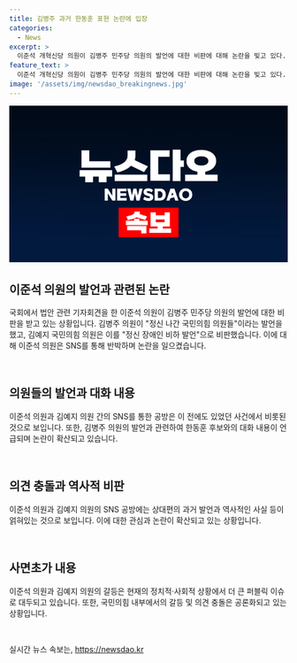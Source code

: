 ```yaml
---
title: 김병주 과거 한동훈 표현 논란에 입장
categories:
  - News
excerpt: >
  이준석 개혁신당 의원이 김병주 민주당 의원의 발언에 대한 비판에 대해 논란을 빚고 있다. 그는 김예지 국민의힘 의원의 발언에 따라 정신 나간은 과거 한동훈 후보가 사용한 표현이라며 근거를 제시했다. 이에 대해 김예지 의원은 정신장애인을 비하하는 표현을 쓰지 말라고 촉구했다. 이러한 논란은 정치인들 간의 갈등과 비난으로 번지고 있으며, 과거의 발언들이 다시 불거지며 논란이 확산되고 있다.
feature_text: >
  이준석 개혁신당 의원이 김병주 민주당 의원의 발언에 대한 비판에 대해 논란을 빚고 있다. 그는 김예지 국민의힘 의원의 발언에 따라 정신 나간은 과거 한동훈 후보가 사용한 표현이라며 근거를 제시했다. 이에 대해 김예지 의원은 정신장애인을 비하하는 표현을 쓰지 말라고 촉구했다. 이러한 논란은 정치인들 간의 갈등과 비난으로 번지고 있으며, 과거의 발언들이 다시 불거지며 논란이 확산되고 있다.
image: '/assets/img/newsdao_breakingnews.jpg'
---
```


<p><img src="/assets/img/newsdao_breakingnews.jpg" alt="pcversion 속보" /></p>

<h2 data-ke-size="size26">이준석 의원의 발언과 관련된 논란</h2>

<p>국회에서 법안 관련 기자회견을 한 이준석 의원이 김병주 민주당 의원의 발언에 대한 비판을 받고 있는 상황입니다. 김병주 의원이 "정신 나간 국민의힘 의원들"이라는 발언을 했고, 김예지 국민의힘 의원은 이를 "정신 장애인 비하 발언"으로 비판했습니다. 이에 대해 이준석 의원은 SNS를 통해 반박하며 논란을 일으켰습니다.</p>

<p data-ke-size="size16">&nbsp;</p>

<h2 data-ke-size="size26">의원들의 발언과 대화 내용</h2>

<p>이준석 의원과 김예지 의원 간의 SNS를 통한 공방은 이 전에도 있었던 사건에서 비롯된 것으로 보입니다. 또한, 김병주 의원의 발언과 관련하여 한동훈 후보와의 대화 내용이 언급되며 논란이 확산되고 있습니다.</p>

<p data-ke-size="size16">&nbsp;</p>

<h2 data-ke-size="size26">의견 충돌과 역사적 비판</h2>

<p>이준석 의원과 김예지 의원의 SNS 공방에는 상대편의 과거 발언과 역사적인 사실 등이 얽혀있는 것으로 보입니다. 이에 대한 관심과 논란이 확산되고 있는 상황입니다.</p>

<p data-ke-size="size16">&nbsp;</p>

<h2 data-ke-size="size26">사면초가 내용</h2>

<p>이준석 의원과 김예지 의원의 갈등은 현재의 정치적·사회적 상황에서 더 큰 퍼블릭 이슈로 대두되고 있습니다. 또한, 국민의힘 내부에서의 갈등 및 의견 충돌은 공론화되고 있는 상황입니다.</p>

<p data-ke-size="size16">&nbsp;</p>
실시간 뉴스 속보는, <a href="https://newsdao.kr" rel="dofollow">https://newsdao.kr</a>


